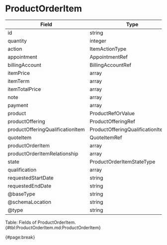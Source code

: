 <!--
    ATTENTION: This file was generated via gradle!
               Do NOT manually edit this file! Any such changes will be overwritten!
-->

# ProductOrderItem

| Field | Type | Format | Required |
| ------- | ------- | ------- | --- |
| id | string | N/A | No |
| quantity | integer | N/A | No |
| action | ItemActionType | N/A | No |
| appointment | AppointmentRef | N/A | No |
| billingAccount | BillingAccountRef | N/A | No |
| itemPrice | array | OrderPrice | No |
| itemTerm | array | OrderTerm | No |
| itemTotalPrice | array | OrderPrice | No |
| note | array | Note | No |
| payment | array | PaymentRef | No |
| product | ProductRefOrValue | N/A | No |
| productOffering | ProductOfferingRef | N/A | No |
| productOfferingQualificationItem | ProductOfferingQualificationItemRef | N/A | No |
| quoteItem | QuoteItemRef | N/A | No |
| productOrderItem | array | ProductOrderItem | No |
| productOrderItemRelationship | array | OrderItemRelationship | No |
| state | ProductOrderItemStateType | N/A | No |
| qualification | array | ProductOfferingQualificationRef | No |
| requestedStartDate | string | date-time | No |
| requestedEndDate | string | date-time | No |
| @baseType | string | N/A | No |
| @schemaLocation | string | N/A | No |
| @type | string | "ProductOrderItem" | Yes |

Table: Fields of ProductOrderItem. {#tbl:ProductOrderItem.md:ProductOrderItem}

{#page:break}
